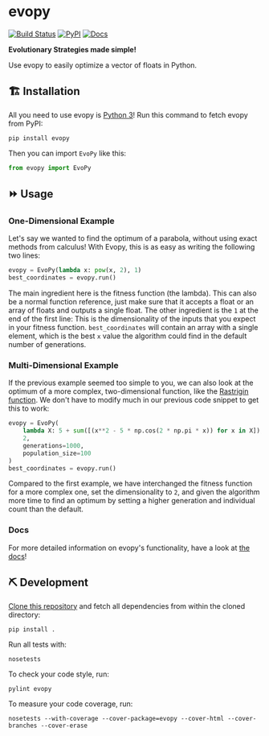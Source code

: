 # evopy

[![Build Status](https://travis-ci.com/evopy/evopy.svg?branch=master)](https://travis-ci.com/evopy/evopy)
[![PyPI](https://img.shields.io/pypi/v/evopy.svg)](https://pypi.org/project/evopy/)
[![Docs](https://readthedocs.org/projects/evopy/badge/?version=latest)](http://evopy.readthedocs.io/)

**Evolutionary Strategies made simple!**

Use evopy to easily optimize a vector of floats in Python.

## 🏗 Installation

All you need to use evopy is [Python 3](https://www.python.org/downloads/)! Run this command to fetch evopy from PyPI:

```
pip install evopy
```

Then you can import `EvoPy` like this:

```python
from evopy import EvoPy
```

## ⏩ Usage

### One-Dimensional Example

Let's say we wanted to find the optimum of a parabola, without using exact methods from calculus! With Evopy, this is as easy as writing the following two lines:

```python
evopy = EvoPy(lambda x: pow(x, 2), 1)
best_coordinates = evopy.run()
```

The main ingredient here is the fitness function (the lambda). This can also be a normal function reference, just make sure that it accepts a float or an array of floats and outputs a single float. The other ingredient is the `1` at the end of the first line: This is the dimensionality of the inputs that you expect in your fitness function. `best_coordinates` will contain an array with a single element, which is the best `x` value the algorithm could find in the default number of generations.

### Multi-Dimensional Example

If the previous example seemed too simple to you, we can also look at the optimum of a more complex, two-dimensional function, like the [Rastrigin function](https://en.wikipedia.org/wiki/Rastrigin_function). We don't have to modify much in our previous code snippet to get this to work:

```python
evopy = EvoPy(
    lambda X: 5 + sum([(x**2 - 5 * np.cos(2 * np.pi * x)) for x in X]), 
    2, 
    generations=1000, 
    population_size=100
)
best_coordinates = evopy.run()
```

Compared to the first example, we have interchanged the fitness function for a more complex one, set the dimensionality to `2`, and given the algorithm more time to find an optimum by setting a higher generation and individual count than the default.

### Docs

For more detailed information on evopy's functionality, have a look at [the docs](http://evopy.readthedocs.io/)!

## ⛏ Development

[Clone this repository](https://github.com/evopy/evopy) and fetch all dependencies from within the cloned directory:

```
pip install .
```

Run all tests with:

```
nosetests
```

To check your code style, run:

```
pylint evopy
```

To measure your code coverage, run:

```
nosetests --with-coverage --cover-package=evopy --cover-html --cover-branches --cover-erase
```
